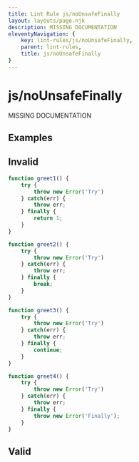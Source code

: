 ```yaml
---
title: Lint Rule js/noUnsafeFinally
layout: layouts/page.njk
description: MISSING DOCUMENTATION
eleventyNavigation: {
	key: lint-rules/js/noUnsafeFinally,
	parent: lint-rules,
	title: js/noUnsafeFinally
}
---
```


# js/noUnsafeFinally

MISSING DOCUMENTATION

<!-- EVERYTHING BELOW IS AUTOGENERATED. SEE SCRIPTS FOLDER FOR UPDATE SCRIPTS -->


## Examples
## Invalid
```typescript
function greet1() {
	try {
		throw new Error('Try')
	} catch(err) {
		throw err;
	} finally {
		return 1;
	}
}
```
```typescript
function greet2() {
	try {
		throw new Error('Try')
	} catch(err) {
		throw err;
	} finally {
		break;
	}
}
```
```typescript
function greet3() {
	try {
		throw new Error('Try')
	} catch(err) {
		throw err;
	} finally {
		continue;
	}
}
```
```typescript
function greet4() {
	try {
		throw new Error('Try')
	} catch(err) {
		throw err;
	} finally {
		throw new Error('Finally');
	}
}
```
## Valid
